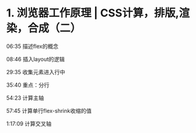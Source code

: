 # 1. 浏览器工作原理 | CSS计算，排版,渲染，合成（二）

06:35 描述flex的概念

08:46 插入layout的逻辑

29:35 收集元素进入行中

35:40 重点：分行

54:23 计算主轴

57:45 计算单行flex-shrink收缩的值

1:17:09 计算交叉轴